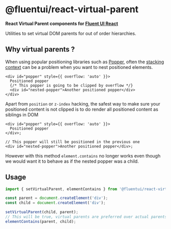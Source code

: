 # @fluentui/react-virtual-parent

**React Virtual Parent components for [Fluent UI React](https://developer.microsoft.com/en-us/fluentui)**

Utilities to set virtual DOM parents for out of order hierarchies.

## Why virtual parents ?

When using popular positioning libraries such as [Popper](https://popper.js.org/), often the [stacking context](https://developer.mozilla.org/en-US/docs/Web/CSS/CSS_Positioning/Understanding_z_index/The_stacking_context) can be a problem when you want to nest positioned elements.

```tsx
<div id="popper" style={{ overflow: 'auto' }}>
  Positioned popper
  {/* This popper is going to be clipped by overflow */}
  <div id="nested-popper">Another positioned popper</div>
</div>
```

Apart from `position` or `z-index` hacking, the safest way to make sure your positioned content is not clipped is to do render all positioned content as siblings in DOM

```tsx
<div id="popper" style={{ overflow: 'auto' }}>
  Positioned popper
</div>;

// This popper will still be positioned in the previous one
<div id="nested-popper">Another positioned popper</div>;
```

However with this method `element.contains` no longer works even though we would want it to behave as if the nested popper was a child.

## Usage

```typescript
import { setVirtualParent, elementContains } from '@fluentui/react-virtual-parents';

const parent = document.createElement('div');
const child = document.createElement('div');

setVirtualParent(child, parent);
// This will be true, virtual parents are preferred over actual parents
elementContains(parent, child);
```
